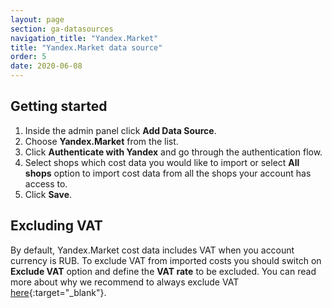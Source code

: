 ```yaml
---
layout: page
section: ga-datasources
navigation_title: "Yandex.Market"
title: "Yandex.Market data source"
order: 5
date: 2020-06-08
---
```


## Getting started

1. Inside the admin panel click **Add Data Source**.
2. Choose **Yandex.Market** from the list.
3. Click **Authenticate with Yandex** and go through the authentication flow.
4. Select shops which cost data you would like to import or select **All shops** option to import cost data from all the shops your account has access to.
5. Click **Save**.

## Excluding VAT

By default, Yandex.Market cost data includes VAT when you account currency is RUB. To exclude VAT from imported costs you should switch on **Exclude VAT** option and define the **VAT rate** to be excluded. You can read more about why we recommend to always exclude VAT [here](/ga-datasources/#vat-handling){:target="_blank"}.
